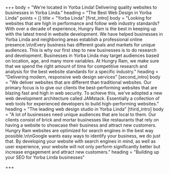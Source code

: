 +++
body = "We're located in Yorba Linda! Delivering quality websites to businesses in Yorba Linda."
heading = "The Best Web Design in Yorba Linda"
points = []
title = "Yorba Linda"
[first_intro]
body = "Looking for websites that are high in performance and follow web industry standards? With over a decade of experience, Hungry Ram is the best in keeping up with the latest trend in website development. We have helped businesses in Yorba Linda and neighboring areas establish a professional online presence.\n\nEvery business has different goals and markets for unique audiences. This is why our first step to new businesses is to do research and development. Businesses in Yorba Linda may target audiences based on location, age, and many more variables. At Hungry Ram, we make sure that we spend the right amount of time for competitive research and analysis for the best website standards for a specific industry."
heading = "Delivering modern, responsive web design services"
[second_intro]
body = "We deliver websites that are different than traditional websites. Our primary focus is to give our clients the best-performing websites that are blazing fast and high in web security. To achieve this, we've adopted a new web development architecture called JAMstack. Essentially a collection of web tools for experienced developers to build high-performing websites."
heading = "The leading web design studio in Yorba Linda"
[third_intro]
body = "A lot of businesses need unique audiences that are local to them. Our clients consist of brick and mortar businesses like restaurants that rely on having a website to showcase their business and attract new customers. Hungry Ram websites are optimized for search engines in the best way possible.\n\nGoogle wants easy ways to identify your business, we do just that. By developing your website with search engines in mind, as well as user experience, your website will not only perform significantly better but increase engagement and attract new customers."
heading = "Building up your SEO for Yorba Linda businesses"

+++
